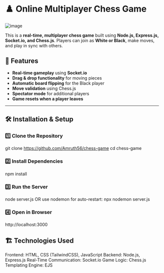 
# ♟️ Online Multiplayer Chess Game


![image](https://github.com/user-attachments/assets/89e72af1-c354-45c4-bd4e-3e21f5492e5e)


This is a **real-time, multiplayer chess game** built using **Node.js, Express.js, Socket.io, and Chess.js**. Players can join as **White or Black**, make moves, and play in sync with others.

## 🚀 Features
- **Real-time gameplay** using **Socket.io**  
- **Drag & drop functionality** for moving pieces  
- **Automatic board flipping** for the Black player  
- **Move validation** using Chess.js  
- **Spectator mode** for additional players  
- **Game resets when a player leaves**  

---

## 🛠️ Installation & Setup
### 1️⃣ **Clone the Repository**
git clone https://github.com/Amruth56/chess-game
cd chess-game
### 2️⃣ **Install Dependencies**
npm install

### 3️⃣ **Run the Server**
node server.js
OR use nodemon for auto-restart: npx nodemon server.js

### 4️⃣  **Open in Browser**
http://localhost:3000



## 🏗️ Technologies Used
Frontend: HTML, CSS (TailwindCSS), JavaScript
Backend: Node.js, Express.js
Real-Time Communication: Socket.io
Game Logic: Chess.js
Templating Engine: EJS


